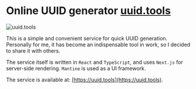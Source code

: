 # Online UUID generator [uuid.tools](https://www.uuid.tools)

![uuid.tools](https://uuid.tools/screen.png)

This is a simple and convenient service for quick UUID generation. Personally for me, it has become an indispensable tool in work, so I decided to share it with others.

The service itself is written in `React` and `TypeScript`, and uses `Next.js` for server-side rendering. `Mantine` is used as a UI framework.

The service is available at: [https://uuid.tools](https://uuid.tools).
